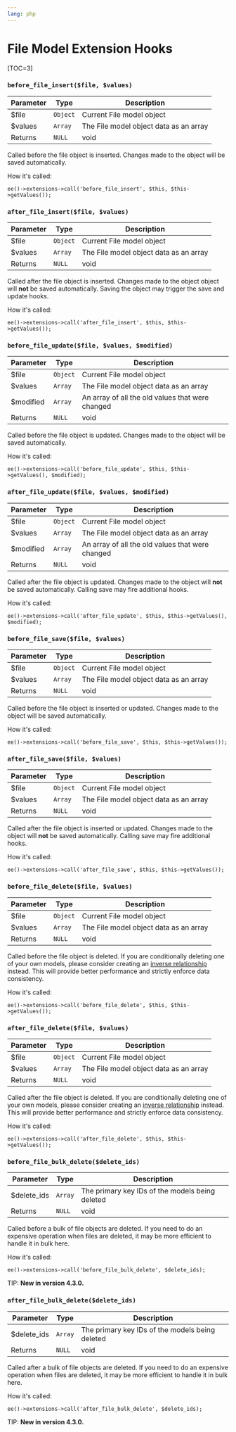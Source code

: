 ```yaml
---
lang: php
---
```


<!--
    This source file is part of the open source project
    ExpressionEngine User Guide (https://github.com/ExpressionEngine/ExpressionEngine-User-Guide)

    @link      https://expressionengine.com/
    @copyright Copyright (c) 2003-2020, Packet Tide, LLC (https://packettide.com)
    @license   https://expressionengine.com/license Licensed under Apache License, Version 2.0
-->

# File Model Extension Hooks

[TOC=3]

### `before_file_insert($file, $values)`

| Parameter | Type     | Description                            |
| --------- | -------- | -------------------------------------- |
| \$file    | `Object` | Current File model object              |
| \$values  | `Array`  | The File model object data as an array |
| Returns   | `NULL`   | void                                   |

Called before the file object is inserted. Changes made to the object will be saved automatically.

How it's called:

    ee()->extensions->call('before_file_insert', $this, $this->getValues());

### `after_file_insert($file, $values)`

| Parameter | Type     | Description                            |
| --------- | -------- | -------------------------------------- |
| \$file    | `Object` | Current File model object              |
| \$values  | `Array`  | The File model object data as an array |
| Returns   | `NULL`   | void                                   |

Called after the file object is inserted. Changes made to the object object will **not** be saved automatically. Saving the object may trigger the save and update hooks.

How it's called:

    ee()->extensions->call('after_file_insert', $this, $this->getValues());

### `before_file_update($file, $values, $modified)`

| Parameter  | Type     | Description                                      |
| ---------- | -------- | ------------------------------------------------ |
| \$file     | `Object` | Current File model object                        |
| \$values   | `Array`  | The File model object data as an array           |
| \$modified | `Array`  | An array of all the old values that were changed |
| Returns    | `NULL`   | void                                             |

Called before the file object is updated. Changes made to the object will be saved automatically.

How it's called:

    ee()->extensions->call('before_file_update', $this, $this->getValues(), $modified);

### `after_file_update($file, $values, $modified)`

| Parameter  | Type     | Description                                      |
| ---------- | -------- | ------------------------------------------------ |
| \$file     | `Object` | Current File model object                        |
| \$values   | `Array`  | The File model object data as an array           |
| \$modified | `Array`  | An array of all the old values that were changed |
| Returns    | `NULL`   | void                                             |

Called after the file object is updated. Changes made to the object will **not** be saved automatically. Calling save may fire additional hooks.

How it's called:

    ee()->extensions->call('after_file_update', $this, $this->getValues(), $modified);

### `before_file_save($file, $values)`

| Parameter | Type     | Description                            |
| --------- | -------- | -------------------------------------- |
| \$file    | `Object` | Current File model object              |
| \$values  | `Array`  | The File model object data as an array |
| Returns   | `NULL`   | void                                   |

Called before the file object is inserted or updated. Changes made to the object will be saved automatically.

How it's called:

    ee()->extensions->call('before_file_save', $this, $this->getValues());

### `after_file_save($file, $values)`

| Parameter | Type     | Description                            |
| --------- | -------- | -------------------------------------- |
| \$file    | `Object` | Current File model object              |
| \$values  | `Array`  | The File model object data as an array |
| Returns   | `NULL`   | void                                   |

Called after the file object is inserted or updated. Changes made to the object will **not** be saved automatically. Calling save may fire additional hooks.

How it's called:

    ee()->extensions->call('after_file_save', $this, $this->getValues());

### `before_file_delete($file, $values)`

| Parameter | Type     | Description                            |
| --------- | -------- | -------------------------------------- |
| \$file    | `Object` | Current File model object              |
| \$values  | `Array`  | The File model object data as an array |
| Returns   | `NULL`   | void                                   |

Called before the file object is deleted. If you are conditionally deleting one of your own models, please consider creating an [inverse relationship](development/services/model/relating-models.md#inverse-relationships) instead. This will provide better performance and strictly enforce data consistency.

How it's called:

    ee()->extensions->call('before_file_delete', $this, $this->getValues());

### `after_file_delete($file, $values)`

| Parameter | Type     | Description                            |
| --------- | -------- | -------------------------------------- |
| \$file    | `Object` | Current File model object              |
| \$values  | `Array`  | The File model object data as an array |
| Returns   | `NULL`   | void                                   |

Called after the file object is deleted. If you are conditionally deleting one of your own models, please consider creating an [inverse relationship](development/services/model/relating-models.md#inverse-relationships) instead. This will provide better performance and strictly enforce data consistency.

How it's called:

    ee()->extensions->call('after_file_delete', $this, $this->getValues());

### `before_file_bulk_delete($delete_ids)`

| Parameter    | Type    | Description                                     |
| ------------ | ------- | ----------------------------------------------- |
| \$delete_ids | `Array` | The primary key IDs of the models being deleted |
| Returns      | `NULL`  | void                                            |

Called before a bulk of file objects are deleted. If you need to do an expensive operation when files are deleted, it may be more efficient to handle it in bulk here.

How it's called:

    ee()->extensions->call('before_file_bulk_delete', $delete_ids);

TIP: **New in version 4.3.0.**

### `after_file_bulk_delete($delete_ids)`

| Parameter    | Type    | Description                                     |
| ------------ | ------- | ----------------------------------------------- |
| \$delete_ids | `Array` | The primary key IDs of the models being deleted |
| Returns      | `NULL`  | void                                            |

Called after a bulk of file objects are deleted. If you need to do an expensive operation when files are deleted, it may be more efficient to handle it in bulk here.

How it's called:

    ee()->extensions->call('after_file_bulk_delete', $delete_ids);

TIP: **New in version 4.3.0.**
